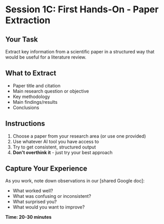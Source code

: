 # Session 1C: First Hands-On - Paper Extraction

## Your Task
Extract key information from a scientific paper in a structured way that would be useful for a literature review.

## What to Extract
- Paper title and citation
- Main research question or objective
- Key methodology
- Main findings/results
- Conclusions

## Instructions
1. Choose a paper from your research area (or use one provided)
2. Use whatever AI tool you have access to
3. Try to get consistent, structured output
4. **Don't overthink it** - just try your best approach

## Capture Your Experience
As you work, note down observations in our [shared Google doc]:
- What worked well?
- What was confusing or inconsistent?
- What surprised you?
- What would you want to improve?

**Time: 20-30 minutes**
